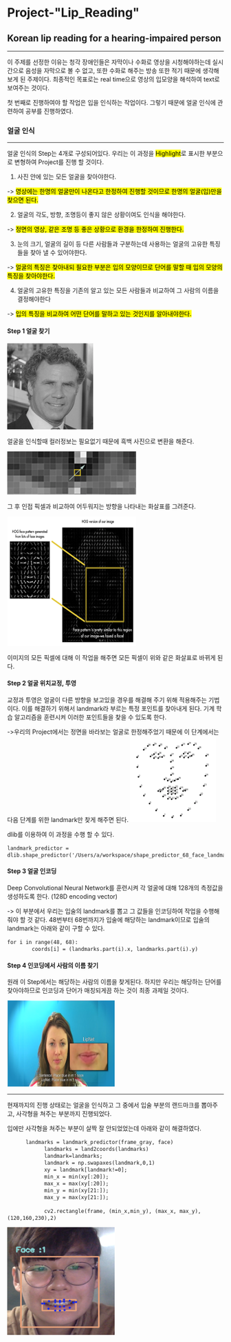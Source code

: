 # Project-"Lip_Reading"

## Korean lip reading for a hearing-impaired person
----

 이 주제를 선정한 이유는 청각 장애인들은 자막이나 수화로 영상을 시청해야하는데 실시간으로 음성을 자막으로 볼 수 없고, 또한 수화로 해주는 방송 또한 적기 때문에 생각해보게 된 주제이다. 최종적인 목표로는 real time으로 영상의 입모양을 해석하여 text로 보여주는 것이다. 
 
 첫 번째로 진행하여야 할 작업은 입을 인식하는 작업이다. 그렇기 때문에 얼굴 인식에 관련하여 공부를 진행하였다.
 
### 얼굴 인식
----
  얼굴 인식의 Step는 4개로 구성되어있다. 우리는 이 과정을 <mark>Highlight</mark>로 표시한 부분으로 변형하여 Project를 진행 할 것이다.
  
  1. 사진 안에 있는 모든 얼굴을 찾아야한다.
 
  -> <mark>영상에는 한명의 얼굴만이 나온다고 한정하여 진행할 것이므로 한명의 얼굴(입)만을 찾으면 된다.</mark>
  
  2. 얼굴의 각도, 방향, 조명등이 좋지 않은 상황이여도 인식을 해야한다.

  -> <mark>정면의 영상, 같은 조명 등 좋은 상황으로 환경을 한정하여 진행한다.</mark>
  
  3. 눈의 크기, 얼굴의 길이 등 다른 사람들과 구분하는데 사용하는 얼굴의 고유한 특징들을 찾아 낼 수 있어야한다.

  -> <mark>얼굴의 특징은 찾아내되 필요한 부분은 입의 모양이므로 단어를 말할 때 입의 모양의 특징을 찾아야한다.</mark>
  
  
  4. 얼굴의 고유한 특징을 기존의 알고 있는 모든 사람들과 비교하여 그 사람의 이름을 결정해야한다

  -> <mark>입의 특징을 비교하여 어떤 단어를 말하고 있는 것인지를 알아내야한다.</mark>

#### Step 1 얼굴 찾기
<img src="/images/step1_1.png" width="200" height="200">


 얼굴을 인식할때 컬러정보는 필요없기 때문에 흑백 사진으로 변환을 해준다.
 
 
 <img src="/images/step1_2.png" width="300" height="100">
 
 그 후 인접 픽셀과 비교하여 어두워지는 방향을 나타내는 화살표를 그려준다.
 
  <img src="/images/step1_3.png" width="300" height="300">
  
 이미지의 모든 픽셀에 대해 이 작업을 해주면 모든 픽셀이 위와 같은 화살표로 바뀌게 된다.
 

#### Step 2 얼굴 위치교정, 투영
교정과 투영은 얼굴이 다른 방향을 보고있을 경우를 해결해 주기 위해 적용해주는 기법이다. 이를 해결하기 위해서 landmark라 부르는 특정 포인트를 찾아내게 된다. 기계 학습 알고리즘을 훈련시켜 이러한 포인트들을 찾을 수 있도록 한다.
 
->우리의 Project에서는 정면을 바라보는 얼굴로 한정해주었기 때문에 이 단계에서는 다음 단계를 위한 landmark만 찾게 해주면 된다.
<img src="/images/step2.png" width="200" height="200">

dlib를 이용하여 이 과정을 수행 할 수 있다.


~~~
landmark_predictor = dlib.shape_predictor('/Users/a/workspace/shape_predictor_68_face_landmarks.dat')
~~~

#### Step 3 얼굴 인코딩
Deep Convolutional Neural Network를 훈련시켜 각 얼굴에 대해 128개의 측정값을 생성하도록 한다. (128D encoding vector)

-> 이 부분에서 우리는 입술의 landmark를 뽑고 그 값들을 인코딩하여 작업을 수행해줘야 할 것 같다. 48번부터 68번까지가 입술에 해당하는 landmark이므로 입술의 landmark는 아래와 같이 구할 수 있다.

~~~
for i in range(48, 68):
        coords[i] = (landmarks.part(i).x, landmarks.part(i).y)
~~~

#### Step 4 인코딩에서 사람의 이름 찾기
원래 이 Step에서는 해당하는 사람의 이름을 찾게된다. 하지만 우리는 해당하는 단어를 찾아야하므로 인코딩과 단어가 매칭되게끔 하는 것이 최종 과제일 것이다.

<img src="/images/step4.png" width="250" height="200">

----

현재까지의 진행 상태로는 얼굴을 인식하고 그 중에서 입술 부분의 랜드마크를 뽑아주고, 사각형을 쳐주는 부분까지 진행되었다.

입에만 사각형을 쳐주는 부분이 살짝 잘 안되었었는데 아래와 같이 해결하였다.

~~~
      landmarks = landmark_predictor(frame_gray, face)
            landmarks = land2coords(landmarks)
            landmark=landmarks;
            landmark = np.swapaxes(landmark,0,1)
            xy = landmark[landmark!=0];
            min_x = min(xy[:20]);
            max_x = max(xy[:20]);
            min_y = min(xy[21:]);
            max_y = max(xy[21:]);
            
            cv2.rectangle(frame, (min_x,min_y), (max_x, max_y), (120,160,230),2)
~~~

<img src="/images/re.png" width="250" height="250">